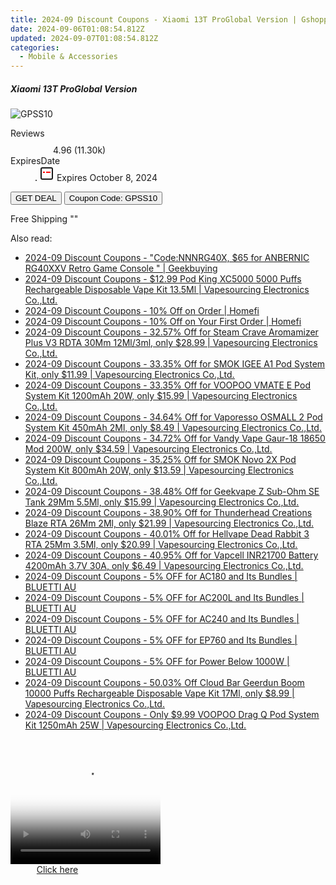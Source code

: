 ```yaml
---
title: 2024-09 Discount Coupons - Xiaomi 13T ProGlobal Version | Gshopper
date: 2024-09-06T01:08:54.812Z
updated: 2024-09-07T01:08:54.812Z
categories:
  - Mobile & Accessories
---
```



<div class="max-w-4xl mx-auto grid grid-cols-1 lg:max-w-5xl lg:gap-x-20 lg:grid-cols-2">
  <div class="relative p-3 col-start-1 row-start-1 flex flex-col-reverse rounded-lg bg-gradient-to-t from-black/75 via-black/0 sm:bg-none sm:row-start-2 sm:p-0 lg:row-start-1">
    <h5 class="mt-1 text-lg font-semibold text-white sm:text-slate-900 md:text-2xl dark:sm:text-white">Xiaomi 13T ProGlobal Version</h5>
  </div>
  
  <div class="col-start-1 col-end-3 row-start-1 grid gap-4 sm:mb-6 sm:grid-cols-4 lg:col-start-2 lg:row-span-6 lg:row-end-6 lg:mb-0 lg:gap-6">
      <img src="&quot;&quot;" onClick="javascript:window.open(decodeURIComponent('%22https%3A%2F%2Fwww.shareasale.com%2Fu.cfm%3Fd%3D1117908%26m%3D97331%26u%3D4338022%22'), '_blank');void(0);" alt="GPSS10" class="h-60 w-full rounded-lg object-cover sm:col-span-2 sm:h-52 lg:col-span-full" loading="lazy" />
    
  </div>
  <dl class="row-start-2 mt-4 flex items-center text-xs font-medium sm:row-start-3 sm:mt-1 md:mt-2.5 lg:row-start-2">
    <dt class="sr-only">Reviews</dt>
    <dd class="flex items-center text-indigo-600 dark:text-indigo-400">
      <svg width="24" height="24" fill="none" aria-hidden="true" class="mr-1 stroke-current dark:stroke-indigo-500">
        <path d="m12 5 2 5h5l-4 4 2.103 5L12 16l-5.103 3L9 14l-4-4h5l2-5Z" stroke-width="2" stroke-linecap="round" stroke-linejoin="round" />
      </svg>
      <span>4.96 <span class="font-normal text-slate-400">(11.30k)</span></span>
    </dd>
    <dt class="sr-only">ExpiresDate</dt>
    <dd class="flex items-center">
      <svg width="2" height="2" aria-hidden="true" fill="currentColor" class="mx-3 text-slate-300">
        <circle cx="1" cy="1" r="1" />
      </svg>
      <svg width="24" height="24" viewBox="0 0 24 24" fill="none" stroke="currentColor" stroke-width="2">
        <rect x="3" y="3" width="18" height="18" rx="2" fill="#fff" />
        <path d="M6 10L18 10" stroke="red" stroke-width="2" fill="none" />
        <path d="M10 6L10 18" stroke="#fff" stroke-width="2" fill="none" />
      </svg>
      Expires October 8, 2024    </dd>
  </dl>
  <div class="col-start-1 row-start-3 mt-4 self-center sm:col-start-2 sm:row-span-2 sm:row-start-2 sm:mt-0 lg:col-start-1 lg:row-start-3 lg:row-end-4 lg:mt-6">
    <button type="button" onClick="javascript:window.open(decodeURIComponent('%22https%3A%2F%2Fwww.shareasale.com%2Fu.cfm%3Fd%3D1117908%26m%3D97331%26u%3D4338022%22'), '_blank');void(0);" class="rounded-lg bg-red-600 px-3 py-2 text-sm font-medium leading-6 text-white">GET DEAL</button>
    <button type="button" onClick="javascript:window.open(decodeURIComponent('%22https%3A%2F%2Fwww.shareasale.com%2Fu.cfm%3Fd%3D1117908%26m%3D97331%26u%3D4338022%22'), '_blank');void(0);" class="border-dashed border-2 border-indigo-600 bg-green-100 text-sm leading-6 font-medium py-2 px-3 rounded-lg">Coupon Code: GPSS10</button>
  </div>
  <p class="col-start-1 mt-4 text-sm leading-6 sm:col-span-2 lg:col-span-1 lg:row-start-4 lg:mt-6 dark:text-slate-400">
    Free Shipping 
""  </p>
</div>
<span class="atpl-alsoreadstyle">Also read:</span>
<div><ul>
<li><a href="https://coupons.techidaily.com/coupon-1232636-share-38812-sale/"><u>2024-09 Discount Coupons - "Code:NNNRG40X, $65 for ANBERNIC RG40XXV Retro Game Console " | Geekbuying</u></a></li>
<li><a href="https://coupons.techidaily.com/coupon-928711-share-90958-sale/"><u>2024-09 Discount Coupons - $12.99 Pod King XC5000 5000 Puffs Rechargeable Disposable Vape Kit 13.5Ml | Vapesourcing Electronics Co.,Ltd.</u></a></li>
<li><a href="https://coupons.techidaily.com/coupon-1072100-share-136652-sale/"><u>2024-09 Discount Coupons - 10% Off on Order | Homefi</u></a></li>
<li><a href="https://coupons.techidaily.com/coupon-1007207-share-136652-sale/"><u>2024-09 Discount Coupons - 10% Off on Your First Order | Homefi</u></a></li>
<li><a href="https://coupons.techidaily.com/coupon-920596-share-90958-sale/"><u>2024-09 Discount Coupons - 32.57% Off for Steam Crave Aromamizer Plus V3 RDTA 30Mm 12Ml/3ml, only $28.99 | Vapesourcing Electronics Co.,Ltd.</u></a></li>
<li><a href="https://coupons.techidaily.com/coupon-936625-share-90958-sale/"><u>2024-09 Discount Coupons - 33.35% Off for SMOK IGEE A1 Pod System Kit, only $11.99 | Vapesourcing Electronics Co.,Ltd.</u></a></li>
<li><a href="https://coupons.techidaily.com/coupon-924525-share-90958-sale/"><u>2024-09 Discount Coupons - 33.35% Off for VOOPOO VMATE E Pod System Kit 1200mAh 20W, only $15.99 | Vapesourcing Electronics Co.,Ltd.</u></a></li>
<li><a href="https://coupons.techidaily.com/coupon-920918-share-90958-sale/"><u>2024-09 Discount Coupons - 34.64% Off for Vaporesso OSMALL 2 Pod System Kit 450mAh 2Ml, only $8.49 | Vapesourcing Electronics Co.,Ltd.</u></a></li>
<li><a href="https://coupons.techidaily.com/coupon-901522-share-90958-sale/"><u>2024-09 Discount Coupons - 34.72% Off for Vandy Vape Gaur-18 18650 Mod 200W, only $34.59 | Vapesourcing Electronics Co.,Ltd.</u></a></li>
<li><a href="https://coupons.techidaily.com/coupon-925254-share-90958-sale/"><u>2024-09 Discount Coupons - 35.25% Off for SMOK Novo 2X Pod System Kit 800mAh 20W, only $13.59 | Vapesourcing Electronics Co.,Ltd.</u></a></li>
<li><a href="https://coupons.techidaily.com/coupon-934131-share-90958-sale/"><u>2024-09 Discount Coupons - 38.48% Off for Geekvape Z Sub-Ohm SE Tank 29Mm 5.5Ml, only $15.99 | Vapesourcing Electronics Co.,Ltd.</u></a></li>
<li><a href="https://coupons.techidaily.com/coupon-912154-share-90958-sale/"><u>2024-09 Discount Coupons - 38.90% Off for Thunderhead Creations Blaze RTA 26Mm 2Ml, only $21.99 | Vapesourcing Electronics Co.,Ltd.</u></a></li>
<li><a href="https://coupons.techidaily.com/coupon-915303-share-90958-sale/"><u>2024-09 Discount Coupons - 40.01% Off for Hellvape Dead Rabbit 3 RTA 25Mm 3.5Ml, only $20.99 | Vapesourcing Electronics Co.,Ltd.</u></a></li>
<li><a href="https://coupons.techidaily.com/coupon-933468-share-90958-sale/"><u>2024-09 Discount Coupons - 40.95% Off for Vapcell INR21700 Battery 4200mAh 3.7V 30A, only $6.49 | Vapesourcing Electronics Co.,Ltd.</u></a></li>
<li><a href="https://coupons.techidaily.com/coupon-1227451-share-109567-sale/"><u>2024-09 Discount Coupons - 5% OFF for AC180 and Its Bundles | BLUETTI AU</u></a></li>
<li><a href="https://coupons.techidaily.com/coupon-1227453-share-109567-sale/"><u>2024-09 Discount Coupons - 5% OFF for AC200L and Its Bundles | BLUETTI AU</u></a></li>
<li><a href="https://coupons.techidaily.com/coupon-1227455-share-109567-sale/"><u>2024-09 Discount Coupons - 5% OFF for AC240 and Its Bundles | BLUETTI AU</u></a></li>
<li><a href="https://coupons.techidaily.com/coupon-1227456-share-109567-sale/"><u>2024-09 Discount Coupons - 5% OFF for EP760 and Its Bundles | BLUETTI AU</u></a></li>
<li><a href="https://coupons.techidaily.com/coupon-1227457-share-109567-sale/"><u>2024-09 Discount Coupons - 5% OFF for Power Below 1000W | BLUETTI AU</u></a></li>
<li><a href="https://coupons.techidaily.com/coupon-929696-share-90958-sale/"><u>2024-09 Discount Coupons - 50.03% Off Cloud Bar Geerdun Boom 10000 Puffs Rechargeable Disposable Vape Kit 17Ml, only $8.99 | Vapesourcing Electronics Co.,Ltd.</u></a></li>
<li><a href="https://coupons.techidaily.com/coupon-913252-share-90958-sale/"><u>2024-09 Discount Coupons - Only $9.99 VOOPOO Drag Q Pod System Kit 1250mAh 25W | Vapesourcing Electronics Co.,Ltd.</u></a></li>
</ul></div>

<ins class="adsbygoogle"
      style="display:block"
      data-ad-client="ca-pub-7571918770474297"
      data-ad-slot="8358498916"
      data-ad-format="auto"
      data-full-width-responsive="true"></ins>
<!-- affiliate ads begin -->
<span id="1912746">
					<video width="240" height="200" style="cursor:pointer"
           poster="//a.impactradius-go.com/display-clicktoplayimage/1912746.png"
           onclick="if(!this.playClicked){this.play();this.setAttribute('controls',true);this.playClicked=true;}">
	   <source src="//a.impactradius-go.com/display-ad/20231-1912746">
	   <img src="//a.impactradius-go.com/display-clicktoplayimage/1912746.png" style="border: none; height: 100%; width: 100%; object-fit: contain">
	</video>
	<div style="width:150px;text-align:center"><a href="javascript:window.open(decodeURIComponent('https%3A%2F%2Fmindmanager.sjv.io%2Fc%2F5597632%2F1912746%2F20231'), '_blank');void(0);">Click here</a></div>
</span>
<img height="0" width="0" src="https://imp.pxf.io/i/5597632/1912746/20231" style="position:absolute;visibility:hidden;" border="0" />
<!-- affiliate ads end -->